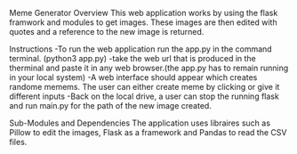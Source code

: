 Meme Generator
Overview
This web application works by using the flask framwork and modules to get images. These images are then edited with quotes and a reference to the new image is returned. 

Instructions
-To run the web application run the app.py in the command terminal. (python3 app.py)
-take the web url that is produced in the therminal and paste it in any web browser.(the app.py has to remain running in your local system)
-A web interface should appear which creates randome memems. The user can either create meme by clicking or give it different inputs
-Back on the local drive, a user can stop the running flask and run main.py for the path of the new image created.

Sub-Modules and Dependencies
The application uses libraires such as Pillow to edit the images, Flask as a framework and Pandas to read the CSV files. 
